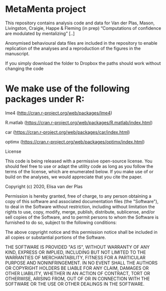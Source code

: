 # MetaMenta project

This repository contains analysis code and data for Van der Plas, Mason, Livingston, Craigie, Happe & Fleming (in prep) “Computations of confidence are modulated by mentalizing” [..]

Anonymised behavioural data files are included in the repository to enable replication of the analyses and a reproduction of the figures in the manuscript. 

If you simply download the folder to Dropbox the paths should work without changing the code

# We make use of the following packages under R:

lme4 (http://cran.r-project.org/web/packages/lme4)

R.matlab (https://cran.r-project.org/web/packages/R.matlab/index.html)

car (https://cran.r-project.org/web/packages/car/index.html)

optimx (https://cran.r-project.org/web/packages/optimx/index.html)


License

This code is being released with a permissive open-source license. You should feel free to use or adapt the utility code as long as you follow the terms of the license, which are enumerated below. If you make use of or build on the analyses, we would appreciate that you cite the paper.

Copyright (c) 2020, Elisa van der Plas

Permission is hereby granted, free of charge, to any person obtaining a copy of this software and associated documentation files (the "Software"), to deal in the Software without restriction, including without limitation the rights to use, copy, modify, merge, publish, distribute, sublicense, and/or sell copies of the Software, and to permit persons to whom the Software is furnished to do so, subject to the following conditions:

The above copyright notice and this permission notice shall be included in all copies or substantial portions of the Software.

THE SOFTWARE IS PROVIDED "AS IS", WITHOUT WARRANTY OF ANY KIND, EXPRESS OR IMPLIED, INCLUDING BUT NOT LIMITED TO THE WARRANTIES OF MERCHANTABILITY, FITNESS FOR A PARTICULAR PURPOSE AND NONINFRINGEMENT. IN NO EVENT SHALL THE AUTHORS OR COPYRIGHT HOLDERS BE LIABLE FOR ANY CLAIM, DAMAGES OR OTHER LIABILITY, WHETHER IN AN ACTION OF CONTRACT, TORT OR OTHERWISE, ARISING FROM, OUT OF OR IN CONNECTION WITH THE SOFTWARE OR THE USE OR OTHER DEALINGS IN THE SOFTWARE.

